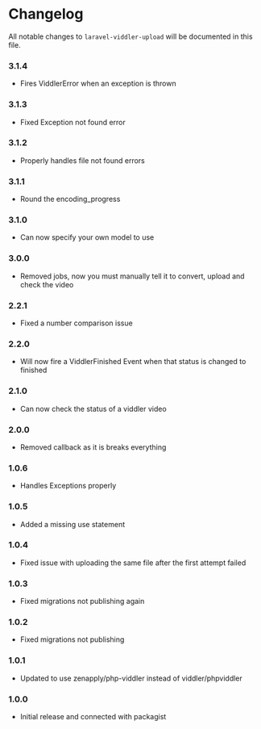 # Changelog

All notable changes to `laravel-viddler-upload` will be documented in this file.

### 3.1.4
- Fires ViddlerError when an exception is thrown

### 3.1.3
- Fixed Exception not found error

### 3.1.2
- Properly handles file not found errors

### 3.1.1
- Round the encoding_progress

### 3.1.0
- Can now specify your own model to use

### 3.0.0
- Removed jobs, now you must manually tell it to convert, upload and check the video

### 2.2.1
- Fixed a number comparison issue

### 2.2.0
- Will now fire a ViddlerFinished Event when that status is changed to finished

### 2.1.0
- Can now check the status of a viddler video

### 2.0.0
- Removed callback as it is breaks everything

### 1.0.6
- Handles Exceptions properly

### 1.0.5
- Added a missing use statement

### 1.0.4
- Fixed issue with uploading the same file after the first attempt failed

### 1.0.3
- Fixed migrations not publishing again

### 1.0.2
- Fixed migrations not publishing

### 1.0.1
- Updated to use zenapply/php-viddler instead of viddler/phpviddler

### 1.0.0
- Initial release and connected with packagist
